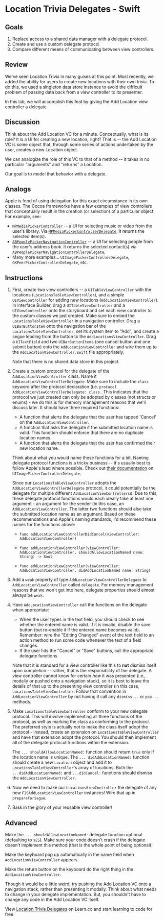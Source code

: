 # Location Trivia Delegates - Swift

## Goals

1. Replace access to a shared data manager with a delegate protocol.
2. Create and use a custom delegate protocol.
3. Compare different means of communicating between view controllers.


## Review

We've seen Location Trivia in many guises at this point. Most recently, we added the ability for users to create new locations with their own trivia. To do this, we used a singleton data store instance to avoid the difficult problem of passing data back from a view controller to its presenter.

In this lab, we will accomplish this feat by giving the Add Location view controller a delegate.


## Discussion

Think about the Add Location VC for a minute. Conceptually, what is its role? It is a UI for creating a new location, right? That is -- the Add Location VC is some object that, through some series of actions undertaken by the user, creates a new Location object.

We can analogize the role of this VC to that of a method -- it takes in no particular "arguments" and "returns" a Location.

Our goal is to model that behavior with a delegate.


## Analogs

Apple is fond of using delegation for this exact circumstance in its own classes. The Cocoa frameworks have a few examples of view controllers that conceptually result in the creation (or selection) of a particular object. For example, see:

* [`MPMediaPickerController`](https://developer.apple.com/library/ios/documentation/MediaPlayer/Reference/MPMediaPickerController_ClassReference/) -- a UI for selecting music or video from the user's library. Via [`MPMediaPickerControllerDelegate`](https://developer.apple.com/library/ios/documentation/MediaPlayer/Reference/MPMediaPickerControllerDelegate_ProtocolReference/index.html#//apple_ref/doc/uid/TP40008216), it returns the selected item(s).
* [`ABPeoplePickerNavigationController`](https://developer.apple.com/library/ios/documentation/AddressBookUI/Reference/ABPeoplePickerNavigationController_Class/) -- a UI for selecting people from the user's address book. It returns the selected contact(s) via [`ABPeoplePickerNavigationControllerDelegate`](https://developer.apple.com/library/ios/documentation/AddressBookUI/Reference/ABPeoplePickerNavigationControllerDelegate_Protocol/index.html#//apple_ref/occ/intf/ABPeoplePickerNavigationControllerDelegate).
* Many more examples... `UIImagePickerControllerDelegate`, `GKPeerPickerControllerDelegate`, etc.

## Instructions

1. First, create two view controllers -- a `UITableViewController` with the locations (`LocationsTableViewController`), and a simple `UIViewController` for adding new locations (`AddLocationViewController`). In Interface Builder, drag a `UITableViewController` and a `UIViewController` onto the storyboard and set each view controller to the custom classes we just created. Make sure to embed the `LocationsTableViewController` in a navigation controller. Drag a `UIBarButtonItem` onto the navigation bar of the `LocationsTableViewController`, set its system item to "Add", and create a segue leading from the button to the `AddLocationsViewController`. Drag a `UITextField` and two `UIBarButtonItem`s (one cancel button and one submit button) onto the `AddLocationViewController` and wire them up to the `AddLocationViewController.swift` file appropriately.

	Note that there is no shared data store in this project.

1. Create a custom protocol for the delegate of the `AddLocationViewController` class. Name it `AddLocationViewControllerDelegate`. Make sure to include the `class` keyword after the protocol declaration (i.e. `protocol AddLocationViewControllerDelegate: class` . This indicates that the protocol we just created can only be adopted by classes (not structs or enums) - we do this is for memory management reasons that we'll discuss later. It should have three required functions:
    * A function that alerts the delegate that the user has tapped 'Cancel' on the `AddLocationViewController`.
    * A function that asks the delegate if the submitted location name is valid. This function should enforce that there are no duplicate location names.
    * A function that alerts the delegate that the user has confirmed their new location name.
    
    Think about what you would name these functions for a bit. Naming delegate protocol functions is a tricky business -- it's usually best to follow Apple's lead where possible. Check out [their documentation](https://developer.apple.com/library/ios/documentation/UIKit/Reference/UIImagePickerControllerDelegate_Protocol/#//apple_ref/occ/intfm/UIImagePickerControllerDelegate/imagePickerController:didFinishPickingMediaWithInfo:) on `UIImagePickerControllerDelegate`. 
    
	Since our `LocationsTableViewController` adopts the `AddLocationViewControllerDelegate` protocol, it could potentially be the delegate for multiple different `AddLocationViewControllers`s.  Due to this, these delegate protocol functions would each ideally take at least one argument - an argument for the sender (in this case, an `AddLocationViewController`. The latter two functions should also take the submitted location name as an argument. Based on these recommendations and Apple's naming standards, I'd recommend these names for the functions above:
    
    * `func addLocationViewControllerDidCancel(viewController: AddLocationViewController)`
    
    * `func addLocationViewController(viewController: AddLocationViewController, shouldAllowLocationNamed name: String) -> Bool`
    
    * `func addLocationViewController(viewController: AddLocationViewController, didAddLocationNamed name: String)`

2. Add a `weak` property of type `AddLocationViewControllerDelegate` to `AddLocationViewController` called `delegate`. For memory management reasons that we won't get into here, delegate properties should almost always be `weak`.

3. Have `AddLocationViewController` call the functions on the delegate when appropriate:
    * When the user types in the text field, you should check to see whether the entered name is valid. If it is invalid, disable the save button (but re-enable it if the entered name becomes valid). Remember: wire the "Editing Changed" event of the text field to an action method to run some code whenever the text of a field changes.
    * If the user hits the "Cancel" or "Save" buttons, call the appropriate delegate functions.

    Note that it is standard for a view controller like this to **not** dismiss itself upon completion -- rather, that is the responsibility of the delegate. A view controller cannot know for certain *how* it was presented (i.e., modally or pushed onto a navigation stack), so it is best to leave the details of that up to the presenting view controller (in this case, `LocationsTableViewController`. Follow that convention in `AddLocationViewController` by not having it call any `dismiss...` or `pop...` methods.

4. Make `LocationsTableViewController` conform to your new delegate protocol. This will involve implementing all three functions of the protocol, as well as marking the class as conforming to the protocol. The preferred style is actually not to make the class itself adopt the protocol - instead, create an extension on `LocationsTableViewController` and have that extension adopt the protocol. You should then implement all of the delegate protocol functions within the extension.

    The `... shouldAllowLocationNamed:` function should return `true` only if the location name is unique. The `... didAddLocationNamed:` function should create a new `Location` object and add it to `LocationsTableViewController`'s array of locations. Both the `...didAddLocationNamed:` and `...didCancel:` functions should dismiss the `AddLocationViewController`.

5. Now we need to make our `LocationsViewController` the delegate of any new `FISAddLocationViewController` instances! Wire that up in `prepareForSegue`.

6. Bask in the glory of your reusable view controller!


## Advanced

Make the `... shouldAllowLocationNamed:` delegate function optional (defaulting to `YES`). Make sure your code doesn't crash if the delegate doesn't implement this method (that is the whole point of being optional)!

Make the keyboard pop up automatically in the name field when `AddLocationViewController` appears.

Make the return button on the keyboard do the right thing in the `AddLocationViewController`.

Though it would be a little weird, try pushing the Add Location VC onto a navigation stack, rather than presenting it modally. Think about what needs to change in your delegate implementation. But, you shouldn't have to change any code in the Add Location VC itself.

<p class='util--hide'>View <a href='https://learn.co/lessons/swift-LocationTriviaDelegates-lab'>Location Trivia Delegates</a> on Learn.co and start learning to code for free.</p>
